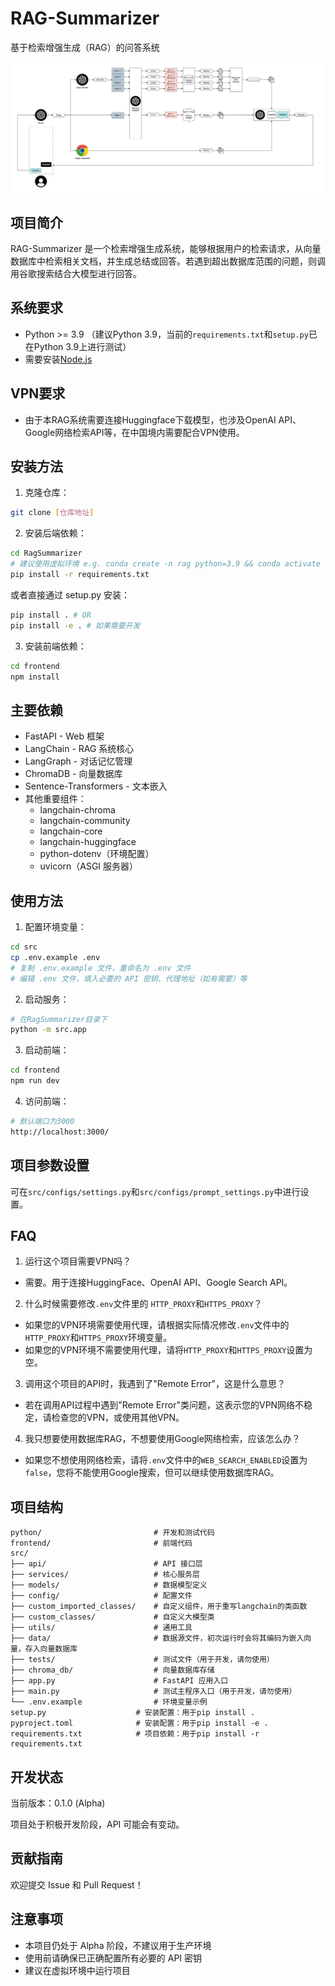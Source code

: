 # RAG-Summarizer

基于检索增强生成（RAG）的问答系统

![完整流程图](assets/Pipeline.png)

## 项目简介

RAG-Summarizer 是一个检索增强生成系统，能够根据用户的检索请求，从向量数据库中检索相关文档，并生成总结或回答。若遇到超出数据库范围的问题，则调用谷歌搜索结合大模型进行回答。

## 系统要求

- Python >= 3.9 （建议Python 3.9，当前的`requirements.txt`和`setup.py`已在Python 3.9上进行测试） 
- 需要安装[Node.js](https://nodejs.org/en/download)

## VPN要求
- 由于本RAG系统需要连接Huggingface下载模型，也涉及OpenAI API、Google网络检索API等，在中国境内需要配合VPN使用。

## 安装方法

1. 克隆仓库：
```bash
git clone [仓库地址]
```

2. 安装后端依赖：
```bash
cd RagSummarizer
# 建议使用虚拟环境 e.g. conda create -n rag python=3.9 && conda activate rag
pip install -r requirements.txt
```

或者直接通过 setup.py 安装：
```bash
pip install . # OR
pip install -e . # 如果需要开发
```

3. 安装前端依赖：
```bash
cd frontend
npm install
```

## 主要依赖

- FastAPI - Web 框架
- LangChain - RAG 系统核心
- LangGraph - 对话记忆管理
- ChromaDB - 向量数据库
- Sentence-Transformers - 文本嵌入
- 其他重要组件：
  - langchain-chroma
  - langchain-community
  - langchain-core
  - langchain-huggingface
  - python-dotenv（环境配置）
  - uvicorn（ASGI 服务器）

## 使用方法

1. 配置环境变量：
```bash
cd src
cp .env.example .env
# 复制 .env.example 文件，重命名为 .env 文件
# 编辑 .env 文件，填入必要的 API 密钥、代理地址（如有需要）等
```

2. 启动服务：
```bash
# 在RagSummarizer目录下
python -m src.app
```

3. 启动前端：
```bash
cd frontend
npm run dev
```

4. 访问前端：
```bash
# 默认端口为3000
http://localhost:3000/
```


## 项目参数设置

可在`src/configs/settings.py`和`src/configs/prompt_settings.py`中进行设置。


## FAQ

1. 运行这个项目需要VPN吗？

- 需要。用于连接HuggingFace、OpenAI API、Google Search API。

2. 什么时候需要修改`.env`文件里的 `HTTP_PROXY`和`HTTPS_PROXY`？

- 如果您的VPN环境需要使用代理，请根据实际情况修改`.env`文件中的`HTTP_PROXY`和`HTTPS_PROXY`环境变量。
- 如果您的VPN环境不需要使用代理，请将`HTTP_PROXY`和`HTTPS_PROXY`设置为空。

3. 调用这个项目的API时，我遇到了"Remote Error"，这是什么意思？

- 若在调用API过程中遇到"Remote Error"类问题，这表示您的VPN网络不稳定，请检查您的VPN，或使用其他VPN。

4. 我只想要使用数据库RAG，不想要使用Google网络检索，应该怎么办？

- 如果您不想使用网络检索，请将`.env`文件中的`WEB_SEARCH_ENABLED`设置为`false`，您将不能使用Google搜索，但可以继续使用数据库RAG。



## 项目结构

```
python/                         # 开发和测试代码
frontend/                       # 前端代码
src/
├── api/                        # API 接口层
├── services/                   # 核心服务层
├── models/                     # 数据模型定义
├── config/                     # 配置文件
├── custom_imported_classes/    # 自定义组件，用于重写langchain的类函数
├── custom_classes/             # 自定义大模型类
├── utils/                      # 通用工具
├── data/                       # 数据源文件，初次运行时会将其编码为嵌入向量，存入向量数据库
├── tests/                      # 测试文件（用于开发，请勿使用）
├── chroma_db/                  # 向量数据库存储
├── app.py                      # FastAPI 应用入口
├── main.py                     # 测试主程序入口（用于开发，请勿使用）
└── .env.example                # 环境变量示例
setup.py                    # 安装配置：用于pip install .
pyproject.toml              # 安装配置：用于pip install -e .
requirements.txt            # 项目依赖：用于pip install -r requirements.txt
```


## 开发状态

当前版本：0.1.0 (Alpha)

项目处于积极开发阶段，API 可能会有变动。

## 贡献指南

欢迎提交 Issue 和 Pull Request！

## 注意事项

- 本项目仍处于 Alpha 阶段，不建议用于生产环境
- 使用前请确保已正确配置所有必要的 API 密钥
- 建议在虚拟环境中运行项目
